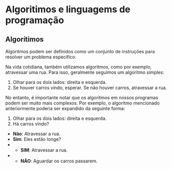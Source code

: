 # Algoritimos e linguagems de programação

## Algorítimos
Algoritmos podem ser definidos como um conjunto de instruções para resolver um problema específico.

Na vida cotidiana, também utilizamos algoritmos, como por exemplo, atravessar uma rua. Para isso, geralmente seguimos um algoritmo simples:

1. Olhar para os dois lados: direita e esquerda.
2. Se houver carros vindo, esperar. Se não houver carros, atravessar a rua.

No entanto, é importante notar que os algoritmos em nossos programas podem ser muito mais complexos. Por exemplo, o algoritmo mencionado anteriormente poderia ser expandido da seguinte forma:

1. Olhar para os dois lados: direita e esquerda.
2. Há carros vindo?
+ __Não__: Atravessar a rua.
+ __Sim__: Eles estão longe?
+ + __SIM__: Atravessar a rua.
+ + __NÃO__: Aguardar os carros passarem.
